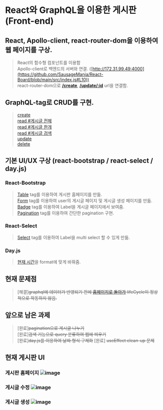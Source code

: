 # React와 GraphQL을 이용한 게시판(Front-end)
## React, Apollo-client, react-router-dom을 이용하여 웹 페이지를 구상.  
  > React의 함수형 컴포넌트를 이용함  
  > Apollo-client로 백엔드의 서버와 연결. ([http://172.31.99.49:4000](https://github.com/SausageMania/React-Board/blob/main/src/index.js#L10))  
  > react-router-dom으로 [**/create**](https://github.com/SausageMania/React-Board/blob/main/src/App.js#L12), [**/update/:id**](https://github.com/SausageMania/React-Board/blob/main/src/App.js#L13) url을 연결함. 
## GraphQL-tag로 CRUD를 구현.
  > [create](https://github.com/SausageMania/React-Board/blob/main/src/gql/mutation.js#L15)  
  > [read #게시글 전체](https://github.com/SausageMania/React-Board/blob/main/src/gql/query.js#L3)  
  > [read #게시글 한개](https://github.com/SausageMania/React-Board/blob/main/src/gql/mutation.js#L3)  
  > [read #게시글 검색](https://github.com/SausageMania/React-Board/blob/main/src/gql/query.js#L18)  
  > [update](https://github.com/SausageMania/React-Board/blob/main/src/gql/mutation.js#L26)  
  > [delete](https://github.com/SausageMania/React-Board/blob/main/src/gql/mutation.js#L37)  
## 기본 UI/UX 구상 (react-bootstrap / react-select / day.js)
### React-Bootstrap
  > [Table](https://github.com/SausageMania/React-Board/blob/main/src/pages/BoardList.js#L41) tag를 이용하여 게시판 홈페이지를 만듦.  
  > [Form](https://github.com/SausageMania/React-Board/blob/main/src/pages/UpdateBoard.js#L71) tag를 이용하여 user의 게시글 페이지 및 게시글 생성 페이지를 만듦.  
  > [Badge](https://github.com/SausageMania/React-Board/blob/main/src/pages/BoardList.js#L202) tag를 이용하여 Label을 게시글 페이지에서 보여줌.  
  > [Pagination](https://github.com/SausageMania/React-Board/blob/main/src/pages/BoardList.js#L124) tag를 이용하여 간단한 pagination 구현.  
  
### React-Select
  > [Select](https://github.com/SausageMania/React-Board/blob/main/src/pages/UpdateBoard.js#L167) tag를 이용하여 Label을 multi select 할 수 있게 만듦.

### Day.js
  > [현재 시간](https://github.com/SausageMania/React-Board/blob/main/src/pages/BoardList.js#L277)을 format에 맞게 바꿔줌.

## 현재 문제점
  > [해결]~~graphql에 데이터가 반영되기 전에 [홈페이지로 돌아가](https://github.com/SausageMania/React-Board/blob/main/src/pages/UpdateBoard.js#L54) lifeCycle이 정상적으로 작동하지 않음.~~

## 앞으로 남은 과제
  > [완료]~~pagination으로 게시글 나누기~~  
  > [완료]~~검색 기능으로 query 분류하여 웹에 띄우기~~  
  > [완료]~~day.js를 이용하여 날짜 형식 구체화~~
  > [완료] ~~useEffect clean-up 문제~~  
  
## 현재 게시판 UI

### **게시판 홈페이지** ![image](https://user-images.githubusercontent.com/46717432/110579754-c1c0e600-81aa-11eb-94eb-172dfe8c6ef2.png)  
### **게시글 수정** ![image](https://user-images.githubusercontent.com/46717432/110579834-ddc48780-81aa-11eb-9aff-0446f69a9a16.png)  
### **게시글 생성** ![image](https://user-images.githubusercontent.com/46717432/110579795-ceddd500-81aa-11eb-98b2-919db6100fa1.png)


